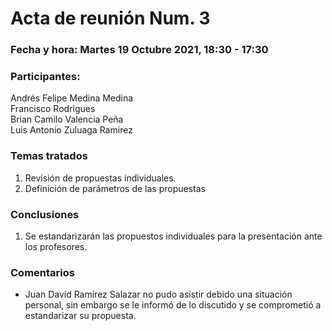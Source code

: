 # Acta de reunión Num. 3

### Fecha y hora: Martes 19 Octubre 2021, 18:30 - 17:30

### Participantes: 
Andrés Felipe Medina Medina     
Francisco Rodrigues  
Brian Camilo Valencia Peña  
Luis Antonio Zuluaga Ramirez  

### Temas tratados
1. Revisión de propuestas individuales.  
2. Definición de parámetros de las propuestas

### Conclusiones
1. Se estandarizarán las propuestos individuales para la presentación ante los profesores.

### Comentarios
- Juan David Ramirez Salazar no pudo asistir debido una situación personal, sin embargo se le informó de lo discutido y se comprometió a estandarizar su propuesta.
